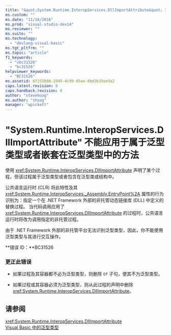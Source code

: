 ```yaml
---
title: "&quot;System.Runtime.InteropServices.DllImportAttribute&quot; 不能应用于属于泛型类型或者嵌套在泛型类型中的方法 | Microsoft Docs"
ms.custom: ""
ms.date: "11/16/2016"
ms.prod: "visual-studio-dev14"
ms.reviewer: ""
ms.suite: ""
ms.technology: 
  - "devlang-visual-basic"
ms.tgt_pltfrm: ""
ms.topic: "article"
f1_keywords: 
  - "vbc31526"
  - "bc31526"
helpviewer_keywords: 
  - "BC31526"
ms.assetid: 6f153808-1945-4c99-85ae-8bd3b35ee5a2
caps.latest.revision: 8
caps.handback.revision: 8
author: "stevehoag"
ms.author: "shoag"
manager: "wpickett"
---
```

# &quot;System.Runtime.InteropServices.DllImportAttribute&quot; 不能应用于属于泛型类型或者嵌套在泛型类型中的方法
使用 <xref:System.Runtime.InteropServices.DllImportAttribute> 声明了某个过程，但该过程属于泛型类型或者包含在泛型类或结构中。  
  
 公共语言运行时 \(CLR\) 将此特性及其 <xref:System.Runtime.InteropServices._Assembly.EntryPoint%2A> 属性的行为识别为：指定一个在 .NET Framework 外部的非托管动态链接库 \(DLL\) 中定义的替换过程。 当代码调用应用了 <xref:System.Runtime.InteropServices.DllImportAttribute> 的过程时，公共语言运行时将改为调用指定的非托管过程。  
  
 由于 .NET Framework 外部的非托管平台无法识别泛型类型，因此，你不能使用泛型类型与其进行交互操作。  
  
 **错误 ID：**BC31526  
  
### 更正此错误  
  
-   如果过程及其容器都不必为泛型类型，则删除 `Of` 子句，使其不为泛型类型。  
  
-   如果过程或其容器必须为泛型类型，则从此过程的声明中删除 <xref:System.Runtime.InteropServices.DllImportAttribute>。  
  
## 请参阅  
 <xref:System.Runtime.InteropServices.DllImportAttribute>   
 [Visual Basic 中的泛型类型](/dotnet/visual-basic/programming-guide/language-features/data-types/generic-types)